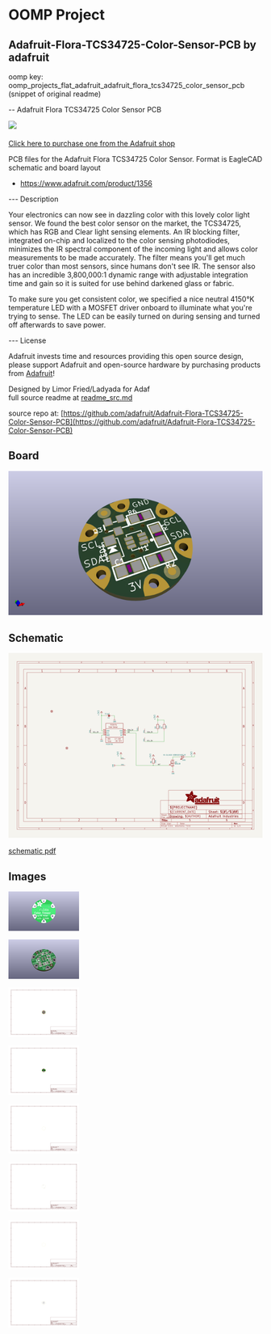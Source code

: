 # OOMP Project  
## Adafruit-Flora-TCS34725-Color-Sensor-PCB  by adafruit  
  
oomp key: oomp_projects_flat_adafruit_adafruit_flora_tcs34725_color_sensor_pcb  
(snippet of original readme)  
  
-- Adafruit Flora TCS34725 Color Sensor PCB  
  
<a href="http://www.adafruit.com/products/1356"><img src="assets/image.jpg?raw=true" width="500px"><br/>  
Click here to purchase one from the Adafruit shop</a>  
  
PCB files for the Adafruit Flora TCS34725 Color Sensor. Format is EagleCAD schematic and board layout  
* https://www.adafruit.com/product/1356  
  
--- Description  
  
Your electronics can now see in dazzling color with this lovely color light sensor. We found the best color sensor on the market, the TCS34725, which has RGB and Clear light sensing elements. An IR blocking filter, integrated on-chip and localized to the color sensing photodiodes, minimizes the IR spectral component of the incoming light and allows color measurements to be made accurately. The filter means you'll get much truer color than most sensors, since humans don't see IR. The sensor also has an incredible 3,800,000:1 dynamic range with adjustable integration time and gain so it is suited for use behind darkened glass or fabric.  
  
To make sure you get consistent color, we specified a nice neutral 4150°K temperature LED with a MOSFET driver onboard to illuminate what you're trying to sense. The LED can be easily turned on during sensing and turned off afterwards to save power.  
  
--- License  
  
Adafruit invests time and resources providing this open source design, please support Adafruit and open-source hardware by purchasing products from [Adafruit](https://www.adafruit.com)!  
  
Designed by Limor Fried/Ladyada for Adaf  
  full source readme at [readme_src.md](readme_src.md)  
  
source repo at: [https://github.com/adafruit/Adafruit-Flora-TCS34725-Color-Sensor-PCB](https://github.com/adafruit/Adafruit-Flora-TCS34725-Color-Sensor-PCB)  
## Board  
  
[![working_3d.png](working_3d_600.png)](working_3d.png)  
## Schematic  
  
[![working_schematic.png](working_schematic_600.png)](working_schematic.png)  
  
[schematic pdf](working_schematic.pdf)  
## Images  
  
[![working_3D_bottom.png](working_3D_bottom_140.png)](working_3D_bottom.png)  
  
[![working_3D_top.png](working_3D_top_140.png)](working_3D_top.png)  
  
[![working_assembly_page_01.png](working_assembly_page_01_140.png)](working_assembly_page_01.png)  
  
[![working_assembly_page_02.png](working_assembly_page_02_140.png)](working_assembly_page_02.png)  
  
[![working_assembly_page_03.png](working_assembly_page_03_140.png)](working_assembly_page_03.png)  
  
[![working_assembly_page_04.png](working_assembly_page_04_140.png)](working_assembly_page_04.png)  
  
[![working_assembly_page_05.png](working_assembly_page_05_140.png)](working_assembly_page_05.png)  
  
[![working_assembly_page_06.png](working_assembly_page_06_140.png)](working_assembly_page_06.png)  
